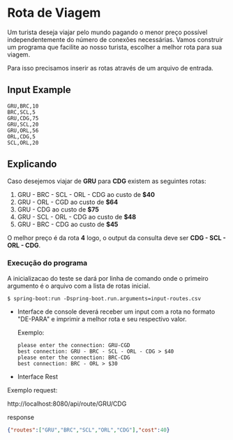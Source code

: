 # Rota de Viagem #

Um turista deseja viajar pelo mundo pagando o menor preço possível independentemente do número de conexões necessárias.
Vamos construir um programa que facilite ao nosso turista, escolher a melhor rota para sua viagem.

Para isso precisamos inserir as rotas através de um arquivo de entrada.

## Input Example ##
```csv
GRU,BRC,10
BRC,SCL,5
GRU,CDG,75
GRU,SCL,20
GRU,ORL,56
ORL,CDG,5
SCL,ORL,20
```

## Explicando ## 
Caso desejemos viajar de **GRU** para **CDG** existem as seguintes rotas:

1. GRU - BRC - SCL - ORL - CDG ao custo de **$40**
2. GRU - ORL - CGD ao custo de **$64**
3. GRU - CDG ao custo de **$75**
4. GRU - SCL - ORL - CDG ao custo de **$48**
5. GRU - BRC - CDG ao custo de **$45**

O melhor preço é da rota **4** logo, o output da consulta deve ser **CDG - SCL - ORL - CDG**.

### Execução do programa ###
A inicializacao do teste se dará por linha de comando onde o primeiro argumento é o arquivo com a lista de rotas inicial.

```shell
$ spring-boot:run -Dspring-boot.run.arguments=input-routes.csv
```
- Interface de console deverá receber um input com a rota no formato "DE-PARA" e imprimir a melhor rota e seu respectivo valor.


  Exemplo:
  ```shell
  please enter the connection: GRU-CGD
  best connection: GRU - BRC - SCL - ORL - CDG > $40
  please enter the connection: BRC-CDG
  best connection: BRC - ORL > $30
  ```

- Interface Rest

Exemplo request:

http://localhost:8080/api/route/GRU/CDG

response

```json
{"routes":["GRU","BRC","SCL","ORL","CDG"],"cost":40}
```